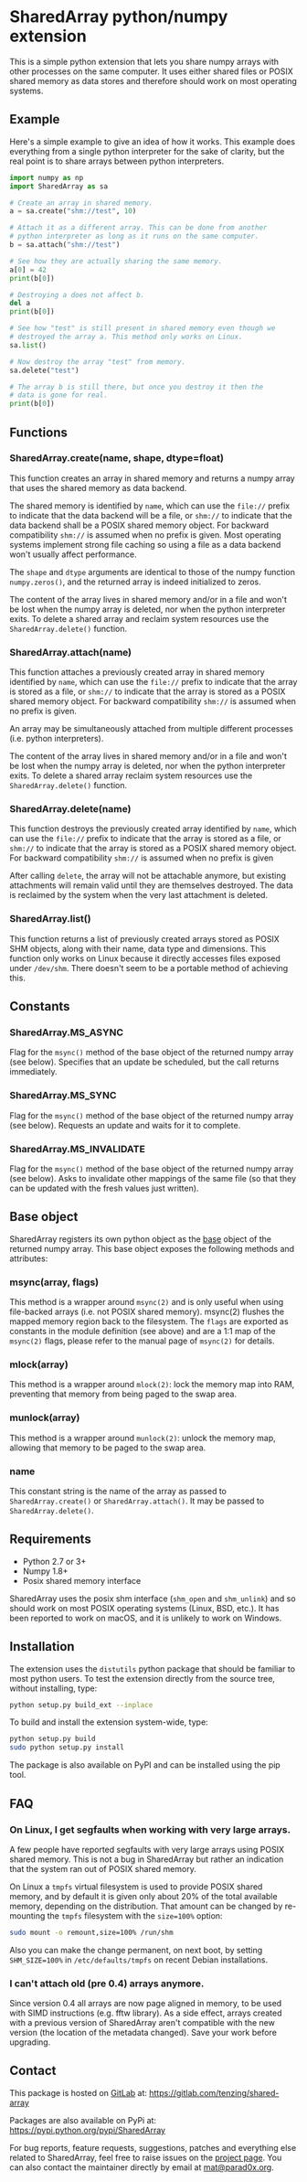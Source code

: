 # SharedArray python/numpy extension

This is a simple python extension that lets you share numpy arrays
with other processes on the same computer. It uses either shared files
or POSIX shared memory as data stores and therefore should work on
most operating systems.

## Example

Here's a simple example to give an idea of how it works. This example
does everything from a single python interpreter for the sake of
clarity, but the real point is to share arrays between python
interpreters.

```python
import numpy as np
import SharedArray as sa

# Create an array in shared memory.
a = sa.create("shm://test", 10)

# Attach it as a different array. This can be done from another
# python interpreter as long as it runs on the same computer.
b = sa.attach("shm://test")

# See how they are actually sharing the same memory.
a[0] = 42
print(b[0])

# Destroying a does not affect b.
del a
print(b[0])

# See how "test" is still present in shared memory even though we
# destroyed the array a. This method only works on Linux.
sa.list()

# Now destroy the array "test" from memory.
sa.delete("test")

# The array b is still there, but once you destroy it then the
# data is gone for real.
print(b[0])
```

## Functions

### SharedArray.create(name, shape, dtype=float)

This function creates an array in shared memory and returns a numpy
array that uses the shared memory as data backend.

The shared memory is identified by `name`, which can use the `file://`
prefix to indicate that the data backend will be a file, or `shm://`
to indicate that the data backend shall be a POSIX shared memory
object. For backward compatibility `shm://` is assumed when no prefix
is given. Most operating systems implement strong file caching so
using a file as a data backend won't usually affect performance.

The `shape` and `dtype` arguments are identical to those of the numpy
function `numpy.zeros()`, and the returned array is indeed initialized
to zeros.

The content of the array lives in shared memory and/or in a file and
won't be lost when the numpy array is deleted, nor when the python
interpreter exits. To delete a shared array and reclaim system
resources use the `SharedArray.delete()` function.
 
### SharedArray.attach(name)

This function attaches a previously created array in shared memory
identified by `name`, which can use the `file://` prefix to indicate
that the array is stored as a file, or `shm://` to indicate that the
array is stored as a POSIX shared memory object. For backward
compatibility `shm://` is assumed when no prefix is given.

An array may be simultaneously attached from multiple different
processes (i.e. python interpreters).

The content of the array lives in shared memory and/or in a file and
won't be lost when the numpy array is deleted, nor when the python
interpreter exits. To delete a shared array reclaim system resources
use the `SharedArray.delete()` function.

### SharedArray.delete(name)

This function destroys the previously created array identified by
`name`, which can use the `file://` prefix to indicate that the array
is stored as a file, or `shm://` to indicate that the array is stored
as a POSIX shared memory object. For backward compatibility `shm://`
is assumed when no prefix is given

After calling `delete`, the array will not be attachable anymore, but
existing attachments will remain valid until they are themselves
destroyed. The data is reclaimed by the system when the very last
attachment is deleted.

### SharedArray.list()

This function returns a list of previously created arrays stored as
POSIX SHM objects, along with their name, data type and dimensions.
This function only works on Linux because it directly accesses files
exposed under `/dev/shm`. There doesn't seem to be a portable method
of achieving this.

## Constants

### SharedArray.MS_ASYNC

Flag for the `msync()` method of the base object of the returned numpy
array (see below). Specifies that an update be scheduled, but the call
returns immediately.

### SharedArray.MS_SYNC

Flag for the `msync()` method of the base object of the returned numpy
array (see below). Requests an update and waits for it to complete.

### SharedArray.MS_INVALIDATE

Flag for the `msync()` method of the base object of the returned numpy
array (see below). Asks to invalidate other mappings of the same file
(so that they can be updated with the fresh values just written).

## Base object

SharedArray registers its own python object as the
[base](https://docs.scipy.org/doc/numpy/reference/generated/numpy.ndarray.base.html)
object of the returned numpy array. This base object exposes the
following methods and attributes:

### msync(array, flags)

This method is a wrapper around `msync(2)` and is only useful when
using file-backed arrays (i.e. not POSIX shared memory). msync(2)
flushes the mapped memory region back to the filesystem. The `flags`
are exported as constants in the module definition (see above) and are
a 1:1 map of the `msync(2)` flags, please refer to the manual page of
`msync(2)` for details.

### mlock(array)

This method is a wrapper around `mlock(2)`: lock the memory map into
RAM, preventing that memory from being paged to the swap area.

### munlock(array)

This method is a wrapper around `munlock(2)`: unlock the memory map,
allowing that memory to be paged to the swap area.

### name

This constant string is the name of the array as passed to
`SharedArray.create()` or `SharedArray.attach()`. It may be passed to
`SharedArray.delete()`.

## Requirements

* Python 2.7 or 3+
* Numpy 1.8+
* Posix shared memory interface

SharedArray uses the posix shm interface (`shm_open` and `shm_unlink`)
and so should work on most POSIX operating systems (Linux, BSD,
etc.). It has been reported to work on macOS, and it is unlikely to
work on Windows.

## Installation

The extension uses the `distutils` python package that should be
familiar to most python users. To test the extension directly from the
source tree, without installing, type:

```sh
python setup.py build_ext --inplace
```

To build and install the extension system-wide, type:

```sh
python setup.py build
sudo python setup.py install
```

The package is also available on PyPI and can be installed using the
pip tool.

## FAQ

### On Linux, I get segfaults when working with very large arrays.

A few people have reported segfaults with very large arrays using
POSIX shared memory. This is not a bug in SharedArray but rather an
indication that the system ran out of POSIX shared memory.

On Linux a `tmpfs` virtual filesystem is used to provide POSIX shared
memory, and by default it is given only about 20% of the total
available memory, depending on the distribution. That amount can be
changed by re-mounting the `tmpfs` filesystem with the `size=100%`
option:

```sh
sudo mount -o remount,size=100% /run/shm
```

Also you can make the change permanent, on next boot, by setting
`SHM_SIZE=100%` in `/etc/defaults/tmpfs` on recent Debian
installations.

### I can't attach old (pre 0.4) arrays anymore.

Since version 0.4 all arrays are now page aligned in memory, to be
used with SIMD instructions (e.g. fftw library). As a side effect,
arrays created with a previous version of SharedArray aren't
compatible with the new version (the location of the metadata
changed). Save your work before upgrading.

## Contact

This package is hosted on [GitLab](https://gitlab.com) at:
<https://gitlab.com/tenzing/shared-array>

Packages are also available on PyPi at:
<https://pypi.python.org/pypi/SharedArray>

For bug reports, feature requests, suggestions, patches and everything
else related to SharedArray, feel free to raise issues on the
[project page](https://gitlab.com/tenzing/shared-array). You can also
contact the maintainer directly by email at <mat@parad0x.org>.

